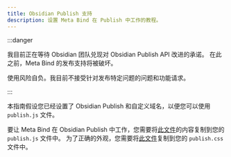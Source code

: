 ```yaml
---
title: Obsidian Publish 支持
description: 设置 Meta Bind 在 Publish 中工作的教程。
---
```


:::danger

我目前正在等待 Obsidian 团队兑现对 Obsidian Publish API 改进的承诺。
在此之前，Meta Bind 的发布支持将被破坏。

使用风险自负。我目前不接受针对发布特定问题的问题和功能请求。

:::

本指南假设您已经设置了 Obsidian Publish 和自定义域名，以便您可以使用 `publish.js` 文件。

要让 Meta Bind 在 Obsidian Publish 中工作，您需要将[此文件](https://github.com/mProjectsCode/obsidian-meta-bind-plugin/blob/master/PublishLoad.js)的内容复制到您的 `publish.js` 文件中。
为了正确的外观，您需要将[此文件](https://github.com/mProjectsCode/obsidian-meta-bind-plugin/blob/master/styles.css)复制到您的 `publish.css` 文件中。
